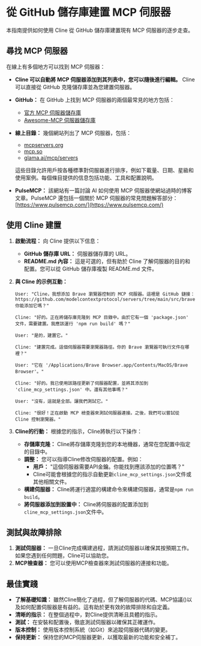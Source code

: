 # 從 GitHub 儲存庫建置 MCP 伺服器

本指南提供如何使用 Cline 從 GitHub 儲存庫建置現有 MCP 伺服器的逐步走查。

## **尋找 MCP 伺服器**

在線上有多個地方可以找到 MCP 伺服器：

-   **Cline 可以自動將 MCP 伺服器添加到其列表中，您可以隨後進行編輯。** Cline 可以直接從 GitHub 克隆儲存庫並為您建置伺服器。
-   **GitHub：** 在 GitHub 上找到 MCP 伺服器的兩個最常見的地方包括：
    -   [官方 MCP 伺服器儲存庫](https://github.com/modelcontextprotocol/servers)
    -   [Awesome-MCP 伺服器儲存庫](https://github.com/punkpeye/awesome-mcp-servers)
-   **線上目錄：** 幾個網站列出了 MCP 伺服器，包括：

    -   [mcpservers.org](https://mcpservers.org/)
    -   [mcp.so](https://mcp.so/)
    -   [glama.ai/mcp/servers](https://glama.ai/mcp/servers)

    這些目錄允許用戶按各種標準對伺服器進行排序，例如下載量、日期、星級和使用案例。每個條目提供的信息包括功能、工具和配置說明。

-   **PulseMCP：** 該網站有一篇討論 AI 如何使用 MCP 伺服器使網站過時的博客文章。PulseMCP 還包括一個關於 MCP 伺服器的常見問題解答部分：[https://www.pulsemcp.com/](https://www.pulsemcp.com/)

## **使用 Cline 建置**

1.  **啟動流程：** 向 Cline 提供以下信息：
    -   **GitHub 儲存庫 URL：** 伺服器儲存庫的 URL。
    -   **README.md 內容：** 這是可選的，但有助於 Cline 了解伺服器的目的和配置。您可以從 GitHub 儲存庫複製 README.md 文件。
2.  **與 Cline 的示例互動：**

    ```
    User: "Cline，我想添加 Brave 瀏覽器控制的 MCP 伺服器。這裡是 GitHub 鏈接：https://github.com/modelcontextprotocol/servers/tree/main/src/brave 你能添加它嗎？"

    Cline: "好的。正在將儲存庫克隆到 MCP 目錄中。由於它有一個 'package.json' 文件，需要建置。我應該運行 'npm run build' 嗎？"

    User: "是的，建置它。"

    Cline: "建置完成。這個伺服器需要瀏覽器路徑。你的 Brave 瀏覽器可執行文件在哪裡？"

    User: "它在 '/Applications/Brave Browser.app/Contents/MacOS/Brave Browser'。"

    Cline: "好的。我已使用該路徑更新了伺服器配置，並將其添加到 'cline_mcp_settings.json' 中。還有其他事嗎？"

    User: "沒有，這就是全部。讓我們測試它。"

    Cline: "很好！正在啟動 MCP 檢查器來測試伺服器連接。之後，我們可以嘗試從 Cline 控制瀏覽器。"
    ```
3. **Cline的行動：** 根據您的指示，Cline將執行以下操作：
    - **存儲庫克隆：** Cline將存儲庫克隆到您的本地機器，通常在您配置中指定的目錄中。
    - **調整：** 您可以指導Cline修改伺服器的配置。例如：
        - **用戶：** "這個伺服器需要API金鑰。你能找到應該添加的位置嗎？"
        - Cline可能會根據您的指示自動更新`cline_mcp_settings.json`文件或其他相關文件。
    - **構建伺服器：** Cline將運行適當的構建命令來構建伺服器，通常是`npm run build`。
    - **將伺服器添加到設置中：** Cline將伺服器的配置添加到`cline_mcp_settings.json`文件中。

## **測試與故障排除**

1. **測試伺服器：** 一旦Cline完成構建過程，請測試伺服器以確保其按預期工作。如果您遇到任何問題，Cline可以協助您。
2. **MCP檢查器：** 您可以使用MCP檢查器來測試伺服器的連接和功能。

## **最佳實踐**

- **了解基礎知識：** 雖然Cline簡化了過程，但了解伺服器的代碼、MCP協議()以及如何配置伺服器是有益的。這有助於更有效的故障排除和自定義。
- **清晰的指示：** 在整個過程中，對Cline提供清晰且具體的指示。
- **測試：** 在安裝和配置後，徹底測試伺服器以確保其正確運作。
- **版本控制：** 使用版本控制系統（如Git）來追蹤伺服器代碼的變更。
- **保持更新：** 保持您的MCP伺服器更新，以獲取最新的功能和安全補丁。